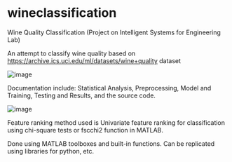 # wineclassification
Wine Quality Classification (Project on Intelligent Systems for Engineering Lab)

An attempt to classify wine quality based on https://archive.ics.uci.edu/ml/datasets/wine+quality dataset

![image](https://user-images.githubusercontent.com/46555394/209541348-935678b8-8ec2-4c60-91df-a8030916889f.png)

Documentation include: Statistical Analysis, Preprocessing, Model and Training, Testing and Results, and the source code.

![image](https://user-images.githubusercontent.com/46555394/209541585-1cd3d007-9f89-4330-838d-adeaa55fa248.png)

Feature ranking method used is Univariate feature ranking for classification using chi-square tests or fscchi2 function in MATLAB.

Done using MATLAB toolboxes and built-in functions. Can be replicated using libraries for python, etc.
